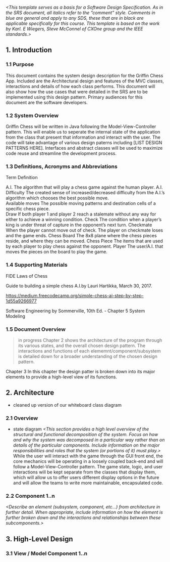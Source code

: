 _<This template serves as a basis for a Software Design Specification.  As in the SRS document, all italics refer to the “comment” style. Comments in blue are general and apply to any SDS, these that are in black are applicable specifically for this course. This template is based on the work by Karl. E Wiegers, Steve McConnel of CXOne group and the IEEE standards.>_

## 1. Introduction

### 1.1 Purpose
This document contains the system design description for the Griffin Chess App. Included are the Architectural design and features of the MVC classes, interactions and details of how each class performs. This document will also show how the use cases that were detailed in the SRS are to be implemented using this design pattern.
Primary audiences for this document are the software developers. 

### 1.2 System Overview
Griffin Chess will be written in Java following the Model-View-Controller pattern. This will enable us to seperate the internal state of the application from the class that present that information and interact with the user. The code will take advantage of various design paterns including [LIST DESIGN PATTERNS HERE]. Interfaces and abstract classes will be used to maximize code reuse and streamline the development process.

### 1.3 Definitions, Acronyms and Abbreviations
_<List any project definitions and acronyms introduced to the project by this design.>_
  
  Term                    Definition
  
  A.I.                    The algorithm that will play a chess game against the human player. 
  A.I. Difficulty         The created sense of increased/decreased difficulty from the A.I.’s algorithm which chooses the best possible 
                          move.            
  Available moves         The possible moving patterns and destination cells of a specific chess piece.  
  Draw                    If both player 1 and player 2 reach a stalemate without any way for either to achieve a winning condition. 
  Check                   The condition when a player’s king is under threat of capture in the opponent’s next turn.
  Checkmate               When the player cannot move out of check. The player on checkmate loses and the game ends.
  Chess Board             The 8x8 plane where the chess pieces reside, and where they can be moved.
  Chess Piece             The items that are used by each player to play chess against the opponent.
  Player                  The user/A.I. that moves the pieces on the board to play the game.


### 1.4 Supporting Materials
_<Note any references or related materials here.>_
  
 FIDE Laws of Chess
 
 Guide to building a simple chess A.I.by Lauri Hartikka, March 30, 2017.
 
 https://medium.freecodecamp.org/simple-chess-ai-step-by-step-1d55a9266977
 
 Software Engineering by Sommerville, 10th Ed. - Chapter 5 System Modeling
  

### 1.5 Document Overview
>in progress
Chapter 2 shows the architecture of the program through its various states, and the overall chosen design pattern. The interactions and functions of each elememnt/component/subsystem is detailed down for a broader understanding of the chosen design pattern.

Chapter 3 In this chapter the design patter is broken down into its major elements to provide a high-level view of its functions.


## 2. Architecture
* cleaned up version of our whiteboard class diagram

_<The architecture provides the top level design view of a system and provides a basis for more detailed design work. This is the section where you should include your High-Level design Component Diagram.>_

### 2.1 Overview
* state diagram
_<This section provides a high level overview of the structural and functional decomposition of the system. Focus on how and why the system was decomposed in a particular way rather than on details of the particular components. Include information on the major responsibilities and roles that the system (or portions of it) must play.>_    
While the user will interact with the game through the GUI front end, the core mechanics will be operating in a loosely coupled back-end and will follow a Model-View-Controller pattern. The game state, logic, and user interactions will be kept separate from the classes that display them, which will allow us to offer users different display options in the future and will allow the teams to write more maintainable, encapsulated code.

### 2.2 Component 1..n
_<Describe an element (subsystem, component, etc...) from architecture in further detail. When appropriate, include information on how the element is further broken down and the interactions and relationships between these subcomponents.>_

## 3. High-Level Design
_<This section describes in further detail elements discussed in the Architecture. Normally this section would be split into separate documents for different areas of the design.>_
_<High-level designs are most effective if they attempt to model groups of system elements from a number of different views.>_

### 3.1 View / Model Component 1..n
_<Provide a description and diagrams of a system component or set of components that describes a clearly defined view or model of the entire system or a subset of the system.>_

